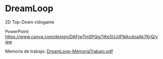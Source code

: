 # DreamLoop
 2D Top-Down vidogame
 
 PowerPoint: https://www.canva.com/design/DAFjwTmSPQg/1iKe5UJiIFNAcdoaAk7KrQ/view
 
 Memoria de trabajo: [DreamLoop-MemoriaTrabajo.pdf](https://github.com/Berto-e/DreamLoop/files/11564245/DreamLoop-MemoriaTrabajo.pdf)
